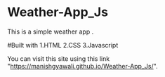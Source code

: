 # Weather-App_Js

This is a simple weather app .

#Built with
1.HTML
2.CSS
3.Javascript

You can visit this site using this link "https://manishgyawali.github.io/Weather-App_Js/".
